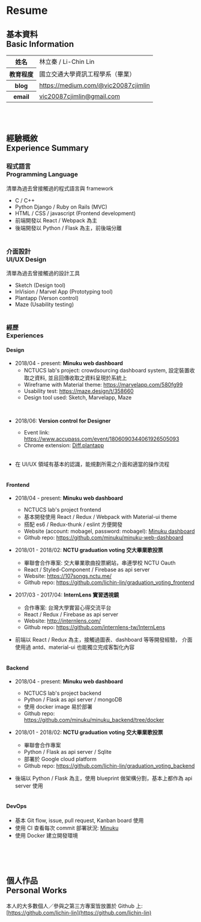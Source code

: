# Resume 

## 基本資料<br>Basic Information
<table>
	<thead></thead>
	<tfoot></tfoot>
	<tbody>
		<tr>
			<th>姓名</th>
			<td>林立秦 / Li-Chin Lin</td>
		</tr>
		<tr>
			<th>教育程度</th>
			<td>國立交通大學資訊工程學系（畢業）</td>
		</tr>
		<tr>
			<th>blog</th>
			<td><a href='https://medium.com/@vic20087cjimlin' target='_blank'>https://medium.com/@vic20087cjimlin</a></td>
		</tr>
		<tr>
			<th>email</th>
			<td><a href='mailto:vic20087cjimlin@gmail.com' target='_self'>vic20087cjimlin@gmail.com</a></td>
		</tr>
	</tbody>
</table>
<br /><br />

## 經驗概敘<br>Experience Summary
### 程式語言 <br/> Programming Language
清單為過去曾接觸過的程式語言與 framework
* C / C++
* Python Django / Ruby on Rails (MVC)
* HTML / CSS / javascript (Frontend development)
* 前端開發以 React / Webpack 為主
* 後端開發以 Python / Flask 為主，前後端分離
<br /><br />

### 介面設計 <br/> UI/UX Design
清單為過去曾接觸過的設計工具
* Sketch (Design tool)
* InVision / Marvel App (Prototyping tool)
* Plantapp (Verson control)
* Maze (Usability testing)
<br /><br />

### 經歷<br />Experiences

#### Design
* 2018/04 - present: <b>Minuku web dashboard</b>
	* NCTUCS lab's project: crowdsourcing dashboard system, 設定裝置收取之資料, 並且回傳收取之資料呈現於系統上
	* Wireframe with Material theme: https://marvelapp.com/580fg99
	* Usability test: https://maze.design/t/358660
	* Design tool used: Sketch, Marvelapp, Maze
<br />

* 2018/06: <b>Version control for Designer</b>
	* Event link: https://www.accupass.com/event/1806090344061926505093
	* Chrome extension: [Diff.plantapp](https://chrome.google.com/webstore/detail/diffplantapp/chkmjhlijopjcnfnljcjjklgdbnfljen?hl=zh-TW)
	<br />

* 在 UI/UX 領域有基本的認識，能規劃所需之介面和適當的操作流程
<br /><br />

#### Frontend
* 2018/04 - present: <b>Minuku web dashboard</b>
	* NCTUCS lab's project frontend
	* 基本開發使用 React / Redux / Webpack with Material-ui theme
	* 搭配 es6 / Redux-thunk / eslint 方便開發
	* Website (account: mobagel, password: mobagel): [Minuku dashboard](https://ui-data-preview-branch-minuku-web-dashboard-minuku.surge.sh/dashboard/data)
	* Github repo: https://github.com/minuku/minuku-web-dashboard

* 2018/01 - 2018/02: <b>NCTU graduation voting 交大畢業歌投票</b>
	* 畢聯會合作專案: 交大畢業歌曲投票網站，串連學校 NCTU Oauth
	* React / Styled-Component / Firebase as api server
	* Website: https://107songs.nctu.me/
	* Github repo: https://github.com/lichin-lin/graduation_voting_frontend

* 2017/03 - 2017/04: <b>InternLens 實習透視鏡</b>
	* 合作專案: 台灣大學實習心得交流平台
	* React / Redux / Firebase as api server
	* Website: http://internlens.com/
	* Github repo: https://github.com/internlens-tw/InternLens
	
* 前端以 React / Redux 為主，接觸過圖表、dashboard 等等開發經驗， 介面使用過 antd、material-ui 也能獨立完成客製化內容
<br /><br />

#### Backend
* 2018/04 - present: <b>Minuku web dashboard</b>
	* NCTUCS lab's project backend
	* Python / Flask as api server / mongoDB
	* 使用 docker image 易於部署
	* Github repo: https://github.com/minuku/minuku_backend/tree/docker

* 2018/01 - 2018/02: <b>NCTU graduation voting 交大畢業歌投票</b>
	* 畢聯會合作專案
	* Python / Flask as api server / Sqlite
	* 部署於 Google cloud platform
	* Github repo: https://github.com/lichin-lin/graduation_voting_backend
	
* 後端以 Python / Flask 為主，使用 blueprint 做架構分割，基本上都作為 api server 使用
<br /><br />

#### DevOps
* 基本 Git flow, issue, pull request, Kanban board 使用
* 使用 CI 查看每次 commit 部署狀況: [Minuku](https://travis-ci.org/minuku/minuku-web-dashboard/branches)
* 使用 Docker 建立開發環境

<br /><br /><br />

## 個人作品 <br/> Personal Works
本人的大多數個人／參與之第三方專案皆放置於 Github 上:  
[https://github.com/lichin-lin](https://github.com/lichin-lin)
